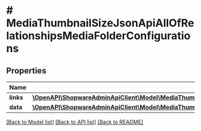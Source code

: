 # # MediaThumbnailSizeJsonApiAllOfRelationshipsMediaFolderConfigurations

## Properties

Name | Type | Description | Notes
------------ | ------------- | ------------- | -------------
**links** | [**\OpenAPI\ShopwareAdminApiClient\Model\MediaThumbnailSizeJsonApiAllOfRelationshipsMediaFolderConfigurationsLinks**](MediaThumbnailSizeJsonApiAllOfRelationshipsMediaFolderConfigurationsLinks.md) |  | [optional]
**data** | [**\OpenAPI\ShopwareAdminApiClient\Model\MediaThumbnailSizeJsonApiAllOfRelationshipsMediaFolderConfigurationsData[]**](MediaThumbnailSizeJsonApiAllOfRelationshipsMediaFolderConfigurationsData.md) |  | [optional]

[[Back to Model list]](../../README.md#models) [[Back to API list]](../../README.md#endpoints) [[Back to README]](../../README.md)
